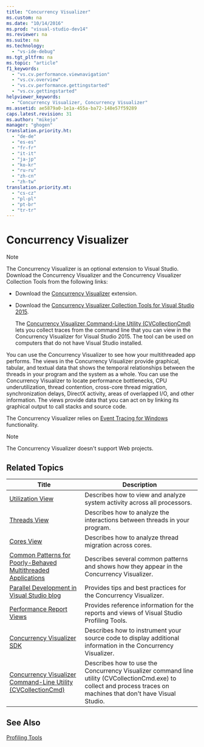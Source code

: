 ```yaml
---
title: "Concurrency Visualizer"
ms.custom: na
ms.date: "10/14/2016"
ms.prod: "visual-studio-dev14"
ms.reviewer: na
ms.suite: na
ms.technology: 
  - "vs-ide-debug"
ms.tgt_pltfrm: na
ms.topic: "article"
f1_keywords: 
  - "vs.cv.performance.viewnavigation"
  - "vs.cv.overview"
  - "vs.cv.performance.gettingstarted"
  - "vs.cv.gettingstarted"
helpviewer_keywords: 
  - "Concurrency Visualizer, Concurrency Visualizer"
ms.assetid: ae5879a0-1e1a-455a-ba72-148e57f59289
caps.latest.revision: 31
ms.author: "mikejo"
manager: "ghogen"
translation.priority.ht: 
  - "de-de"
  - "es-es"
  - "fr-fr"
  - "it-it"
  - "ja-jp"
  - "ko-kr"
  - "ru-ru"
  - "zh-cn"
  - "zh-tw"
translation.priority.mt: 
  - "cs-cz"
  - "pl-pl"
  - "pt-br"
  - "tr-tr"
---
```

# Concurrency Visualizer
> [!NOTE]
>  The Concurrency Visualizer is an optional extension to Visual Studio. Download the Concurrency Visualizer and the Concurrency Visualizer Collection Tools from the following links:  
>   
>  -   Download the              [Concurrency Visualizer](https://visualstudiogallery.msdn.microsoft.com/a6c24ce9-beec-4545-9261-293061436ee9) extension.  
> -   Download the              [Concurrency Visualizer Collection Tools for Visual Studio 2015](http://www.microsoft.com/en-in/download/details.aspx?id=49103).  
>   
>      The [Concurrency Visualizer Command-Line Utility (CVCollectionCmd)](../profiling/concurrency-visualizer-command-line-utility--cvcollectioncmd-.md) lets you collect traces from the command line that you can view in the Concurrency Visualizer for Visual Studio 2015. The tool can be used on computers that do not have Visual Studio installed.  
  
 You can use the Concurrency Visualizer to see how your multithreaded app performs. The views in the Concurrency Visualizer provide graphical, tabular, and textual data that shows the temporal relationships between the threads in your program and the system as a whole. You can use the Concurrency Visualizer to locate performance bottlenecks, CPU underutilization, thread contention, cross-core thread migration, synchronization delays, DirectX activity, areas of overlapped I/O, and other information. The views provide data that you can act on by linking its graphical output to call stacks and source code.  
  
 The Concurrency Visualizer relies on [Event Tracing for Windows](http://go.microsoft.com/fwlink/?LinkId=234579) functionality.  
  
> [!NOTE]
>  The Concurrency Visualizer doesn't support Web projects.  
  
## Related Topics  
  
|Title|Description|  
|-----------|-----------------|  
|[Utilization View](../profiling/utilization-view.md)|Describes how to view and analyze system activity across all processors.|  
|[Threads View](../profiling/threads-view--parallel-performance-.md)|Describes how to analyze the interactions between threads in your program.|  
|[Cores View](../profiling/cores-view.md)|Describes how to analyze thread migration across cores.|  
|[Common Patterns for Poorly-Behaved Multithreaded Applications](../profiling/common-patterns-for-poorly-behaved-multithreaded-applications.md)|Describes several common patterns and shows how they appear in the Concurrency Visualizer.|  
|[Parallel Development in Visual Studio blog](http://go.microsoft.com/fwlink/?LinkId=235385)|Provides tips and best practices for the Concurrency Visualizer.|  
|[Performance Report Views](../profiling/performance-report-views.md)|Provides reference information for the reports and views of Visual Studio Profiling Tools.|  
|[Concurrency Visualizer SDK](../profiling/concurrency-visualizer-sdk.md)|Describes how to instrument your source code to display additional information in the Concurrency Visualizer.|  
|[Concurrency Visualizer Command-Line Utility (CVCollectionCmd)](../profiling/concurrency-visualizer-command-line-utility--cvcollectioncmd-.md)|Describes how to use the Concurrency Visualizer command line utility (CVCollectionCmd.exe) to collect and process traces on machines that don't have Visual Studio.|  
  
## See Also  
 [Profiling Tools](../profiling/profiling-tools.md)